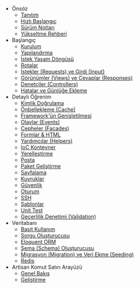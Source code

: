 - Önsöz
    - [Tanıtım](/docs/introduction)
    - [Hızlı Başlangıç](/docs/quick)
    - [Sürüm Notları](/docs/releases)
    - [Yükseltme Rehberi](/docs/upgrade)
- Başlangıç
    - [Kurulum](/docs/installation)
    - [Yapılandırma](/docs/configuration)
    - [İstek Yaşam Döngüsü](/docs/lifecycle)
    - [Rotalar](/docs/routing)
    - [İstekler (Requests) ve Girdi (Input)](/docs/requests)
    - [Görünümler (Views) ve Cevaplar (Responses)](/docs/responses)
    - [Denetçiler (Controllers)](/docs/controllers)
    - [Hatalar ve Günlüğe Ekleme](/docs/errors)
- Detaylı Öğrenim
    - [Kimlik Doğrulama](/docs/security)
    - [Önbellekleme (Cache)](/docs/cache)
    - [Framework'ün Genişletilmesi](/docs/extending)
    - [Olaylar (Events)](/docs/events)
    - [Cepheler (Facades)](/docs/facades)
    - [Formlar & HTML](/docs/html)
    - [Yardımcılar (Helpers)](/docs/helpers)
    - [IoC Konteyner](/docs/ioc)
    - [Yerelleştirme](/docs/localization)
    - [Posta](/docs/mail)
    - [Paket Geliştirme](/docs/packages)
    - [Sayfalama](/docs/pagination)
    - [Kuyruklar](/docs/queues)
    - [Güvenlik](/docs/security)
    - [Oturum](/docs/session)
    - [SSH](/docs/ssh)
    - [Şablonlar](/docs/templates)
    - [Unit Test](/docs/testing)
    - [Geçerlilik Denetimi (Validation)](/docs/validation)
- Veritabanı
    - [Basit Kullanım](/docs/database)
    - [Sorgu Oluşturucusu](/docs/queries)
    - [Eloquent ORM](/docs/eloquent)
    - [Şema (Schema) Oluşturucusu](/docs/schema)
    - [Migrasyon (Migration) ve Veri Ekme (Seeding)](/docs/migrations)
    - [Redis](/docs/redis)
- Artisan Komut Satırı Arayüzü
    - [Genel Bakış](/docs/artisan)
    - [Geliştirme](/docs/commands)